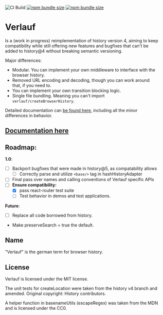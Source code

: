 ![CI Build](https://github.com/StringEpsilon/verlauf/workflows/CI%20Build/badge.svg)
[![npm bundle size](https://badgen.net/bundlephobia/min/verlauf@latest)](https://bundlephobia.com/result?p=verlauf)
[![npm bundle size](https://badgen.net/bundlephobia/minzip/verlauf@latest)](https://bundlephobia.com/result?p=verlauf)

# Verlauf

Is a (work in progress) reimplementation of history version 4, aiming to keep compatibility while still offering new features and bugfixes that can't be added to history@4 without breaking semantic versioning.

Major differences:

-   Modular. You can implement your own middleware to interface with the browser history.
-   Removed URL encoding and decoding, though you can work around that, if you need to.
-   You can implement your own transition blocking logic.
-   Single file bundling. Meaning you can't import `verlauf/createBrowserHistory`.

Detailed documentation can [be found here](./docs/differences.md), including all the minor differences in behavior.

## [Documentation here](./docs/index.md)

## Roadmap:

**1.0**:

-   [ ] Backport bugfixes that were made in history@5, as compatability allows
    -   [ ] Correctly parse and utilize `<base/>` tag in hashHistoryAdapter
-   [ ] Final pass over names and calling conventions of Verlauf specific APIs
-   [ ] **Ensure compatibility:**
    -   [x] pass react-router test suite
    -   [ ] Test behavior in demos and test applications.

**Future**:

-   [ ] Replace all code borrowed from history.
-   Make preserveSearch = true the default.

## Name

"Verlauf" is the german term for browser history.

## License

Verlauf is licensed under the MIT license.

The unit tests for createLocation were taken from the history v4 branch and amended. Original copyright: History contributors.

A helper function in basenameUtils (escapeRegex) was taken from the MDN and is licensed under the CC0.

